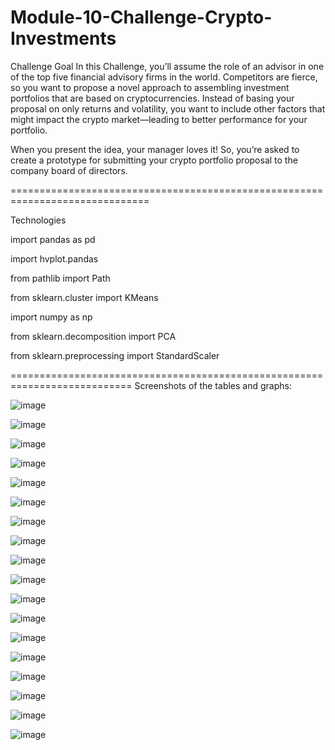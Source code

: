 # Module-10-Challenge-Crypto-Investments


Challenge Goal
In this Challenge, you’ll assume the role of an advisor in one of the top five financial advisory firms in the world. Competitors are fierce, so you want to propose a novel approach to assembling investment portfolios that are based on cryptocurrencies. Instead of basing your proposal on only returns and volatility, you want to include other factors that might impact the crypto market—leading to better performance for your portfolio.

When you present the idea, your manager loves it! So, you’re asked to create a prototype for submitting your crypto portfolio proposal to the company board of directors.

==============================================================================

Technologies

import pandas as pd

import hvplot.pandas

from pathlib import Path

from sklearn.cluster import KMeans

import numpy as np

from sklearn.decomposition import PCA

from sklearn.preprocessing import StandardScaler

===========================================================================
Screenshots of the tables and graphs:

![image](https://user-images.githubusercontent.com/108433370/189728006-04e65b45-a037-4a7b-bf57-f2bc55fd2134.png)

![image](https://user-images.githubusercontent.com/108433370/189728055-4ff68e5e-1fe4-4679-b124-934a06a2571f.png)

![image](https://user-images.githubusercontent.com/108433370/189728102-a90efe52-a527-4c1e-aece-0a19e30c0055.png)

![image](https://user-images.githubusercontent.com/108433370/189728164-dd237c88-331d-45a3-939f-84d8db1f7045.png)

![image](https://user-images.githubusercontent.com/108433370/189728241-f9860a99-9e24-461d-9a26-1eca5c4cbd2f.png)


![image](https://user-images.githubusercontent.com/108433370/189728269-ef2aa835-c2f3-4d05-9e15-bf921b7e64ba.png)


![image](https://user-images.githubusercontent.com/108433370/189728311-141e6f31-2761-4893-b4d4-7b93e8fe2172.png)


![image](https://user-images.githubusercontent.com/108433370/189728349-5296108e-3138-4410-b2ee-7fcdc980dadc.png)


![image](https://user-images.githubusercontent.com/108433370/189728384-2869746e-7fc1-484a-a0a8-6cf2af854e7e.png)


![image](https://user-images.githubusercontent.com/108433370/189728424-e07ceef1-502c-4d48-955d-dbc73cd196ee.png)


![image](https://user-images.githubusercontent.com/108433370/189728486-ac5be90b-9090-4d96-b193-8341f8ec8c73.png)


![image](https://user-images.githubusercontent.com/108433370/189728540-fbfd2636-1ecb-432b-a025-38d6b22b24ca.png)


![image](https://user-images.githubusercontent.com/108433370/189728584-a3194e3d-8c82-44b6-a70b-161a24054316.png)


![image](https://user-images.githubusercontent.com/108433370/189728658-e0932359-2ba7-419b-ae5b-a02f41d883e6.png)


![image](https://user-images.githubusercontent.com/108433370/189728715-37be9045-7594-47ac-81c0-d6b98f629522.png)

![image](https://user-images.githubusercontent.com/108433370/189728777-a8a9f8ee-175f-4a6f-89d1-585ec45bbb6e.png)

![image](https://user-images.githubusercontent.com/108433370/189728821-448589dd-aba8-4c83-ad81-a8b017157605.png)

![image](https://user-images.githubusercontent.com/108433370/189728860-9648cac7-5426-42d8-ae8b-2a2b19e7df80.png)









